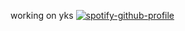 working on yks 
[![spotify-github-profile](https://spotify-github-profile.kittinanx.com/api/view?uid=31ydh7uuyy43nyz4wookmt3cgt74&cover_image=true&theme=novatorem&show_offline=true&background_color=121212&interchange=false&bar_color=53b14f&bar_color_cover=false)](https://spotify-github-profile.kittinanx.com/api/view?uid=31ydh7uuyy43nyz4wookmt3cgt74&redirect=true)

